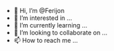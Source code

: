 - 👋 Hi, I’m @Ferijon
- 👀 I’m interested in ...
- 🌱 I’m currently learning ...
- 💞️ I’m looking to collaborate on ...
- 📫 How to reach me ...

<!---
Ferijon/Ferijon is a ✨ special ✨ repository because its `README.md` (this file) appears on your GitHub profile.
You can click the Preview link to take a look at your changes.
--->
